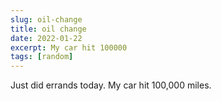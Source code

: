 ```yaml
---
slug: oil-change
title: oil change
date: 2022-01-22
excerpt: My car hit 100000
tags: [random]
---
```


Just did errands today. My car hit 100,000 miles.
